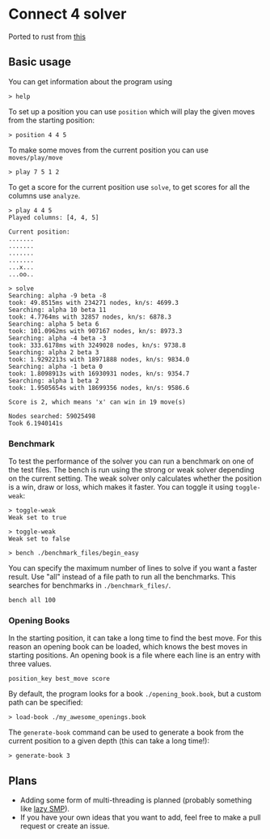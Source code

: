 # Connect 4 solver

Ported to rust from [this](https://github.com/PascalPons/connect4)

## Basic usage

You can get information about the program using
```
> help
```

To set up a position you can use `position` which will play the given moves from the starting position:
```
> position 4 4 5
```
To make some moves from the current position you can use `moves/play/move`
```
> play 7 5 1 2
```

To get a score for the current position use `solve`, to get scores for all the columns use `analyze`.
```
> play 4 4 5
Played columns: [4, 4, 5]

Current position:
.......
.......
.......
.......
...x...
...oo..

> solve
Searching: alpha -9 beta -8
took: 49.8515ms with 234271 nodes, kn/s: 4699.3
Searching: alpha 10 beta 11
took: 4.7764ms with 32857 nodes, kn/s: 6878.3
Searching: alpha 5 beta 6
took: 101.0962ms with 907167 nodes, kn/s: 8973.3
Searching: alpha -4 beta -3
took: 333.6178ms with 3249028 nodes, kn/s: 9738.8
Searching: alpha 2 beta 3
took: 1.9292213s with 18971888 nodes, kn/s: 9834.0
Searching: alpha -1 beta 0
took: 1.8098913s with 16930931 nodes, kn/s: 9354.7
Searching: alpha 1 beta 2
took: 1.9505654s with 18699356 nodes, kn/s: 9586.6

Score is 2, which means 'x' can win in 19 move(s)

Nodes searched: 59025498
Took 6.1940141s
```

### Benchmark

To test the performance of the solver you can run a benchmark on one of the test files. The bench is run using the strong or weak solver depending on the current setting. The weak solver only calculates whether the position is a win, draw or loss, which makes it faster. You can toggle it using `toggle-weak`:
```
> toggle-weak
Weak set to true

> toggle-weak
Weak set to false

> bench ./benchmark_files/begin_easy
```
You can specify the maximum number of lines to solve if you want a faster result. Use "all" instead of a file path to run all the benchmarks. This searches for benchmarks in `./benchmark_files/`.
```
bench all 100
```

### Opening Books

In the starting position, it can take a long time to find the best move. For this reason an opening book can be loaded, which knows the best moves in starting positions. An opening book is a file where each line is an entry with three values.
```
position_key best_move score
```

By default, the program looks for a book `./opening_book.book`, but a custom path can be specified:
```
> load-book ./my_awesome_openings.book
```

The `generate-book` command can be used to generate a book from the current position to a given depth (this can take a long time!):
```
> generate-book 3
```

## Plans
- Adding some form of multi-threading is planned (probably something like [lazy SMP](https://www.chessprogramming.org/Lazy_SMP)). 
- If you have your own ideas that you want to add, feel free to make a pull request or create an issue.
